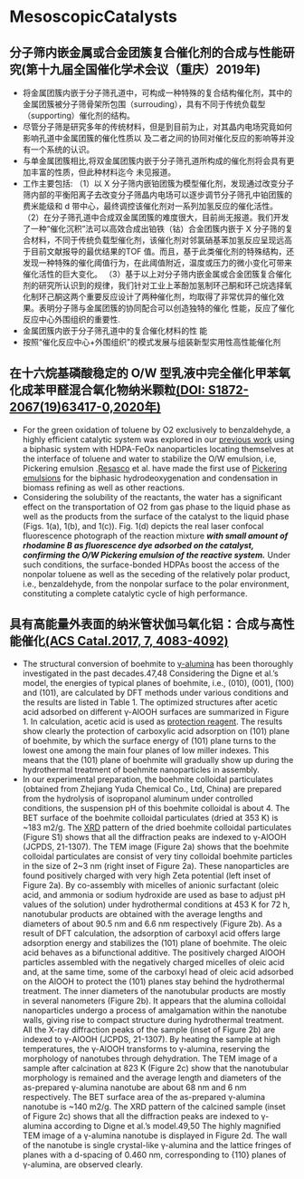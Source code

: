 # MesoscopicCatalysts

## 分子筛内嵌金属或合金团簇复合催化剂的合成与性能研究(第十九届全国催化学术会议（重庆）2019年)

- 将金属团簇内嵌于分子筛孔道中，可构成一种特殊的复合结构催化剂，其中的金属团簇被分子筛骨架所包围（surrouding），具有不同于传统负载型（supporting）催化剂的结构。
- 尽管分子筛是研究多年的传统材料，但是到目前为止，对其晶内电场究竟如何影响孔道中金属团簇的催化性质以 及二者之间的协同对催化反应的影响等并没有一个系统的认识。
- 与单金属团簇相比,将双金属团簇内嵌于分子筛孔道所构成的催化剂将会具有更加丰富的性质，但此种材料迄今 未见报道。
- 工作主要包括:
  （1）以 X 分子筛内嵌铂团簇为模型催化剂，发现通过改变分子筛内部的平衡阳离子去改变分子筛晶内电场可以逐步调节分子筛孔中铂团簇的费米能级和 d 带中心，最终调控该催化剂对一系列加氢反应的催化活性。
  （2）在分子筛孔道中合成双金属团簇的难度很大，目前尚无报道。我们开发了一种“催化沉积”法可以高效合成出铂铁（钴）合金团簇内嵌于 X 分子筛的复合材料，不同于传统负载型催化剂，该催化剂对邻氯硝基苯加氢反应呈现远高于目前文献报导的最优结果的TOF
  值。而且，基于此类催化剂的特殊结构，还发现一种特殊的催化阈值行为，在此阈值附近，温度或压力的微小变化可带来催化活性的巨大变化。
  （3）基于以上对分子筛内嵌金属或合金团簇复合催化剂的研究所认识到的规律，我们针对工业上苯酚加氢制环己酮和环己烷选择氧化制环己酮这两个重要反应设计了两种催化剂，均取得了非常优异的催化效果。表明分子筛与金属团簇的协同配合可以创造独特的催化
  性能，反应了催化反应中心外围组织的重要性.
- 金属团簇内嵌于分子筛孔道中的复合催化材料的性
  能
- 按照“催化反应中心+外围组织”的模式发展与组装新型实用性高性能催化剂

## 在十六烷基磷酸稳定的 O/W 型乳液中完全催化甲苯氧化成苯甲醛混合氧化物纳米颗粒[(DOI: S1872-2067(19)63417-0,2020年)](LiteratureOrganization.md#s1872-20671963417-0)

-  For the green oxidation of toluene by O2 exclusively to benzaldehyde, a highly efficient catalytic system was explored in our [previous work](Reference.md#previous-work) using a biphasic system with HDPA-FeOx nanoparticles locating themselves at the interface of toluene and water to stabilize the O/W emulsion, i.e, Pickering emulsion .[Resasco](Reference.md#resasco-23-25) et al. have made the first use of [Pickering emulsions](Reference.md#pickering-emulsion) for the biphasic hydrodeoxygenation and condensation in biomass refining as well as other reactions.
- Considering the solubility of the reactants, the water has a significant effect on the transportation of O2 from gas phase to the liquid phase as well as the products from the surface of the catalyst to the liquid phase (Figs. 1(a), 1(b), and 1(c)). Fig. 1(d) depicts the real laser confocal fluorescence photograph of the reaction mixture **_with small amount of rhodamine B as fluorescence dye adsorbed on the catalyst, confirming the O/W Pickering emulsion of the reactive system._** Under such conditions, the surface-bonded HDPAs boost the access of the nonpolar toluene as well as the seceding of the relatively polar product, i.e., benzaldehyde, from the nonpolar surface to the polar environment, constituting a complete catalytic cycle of high performance.

## 具有高能量外表面的纳米管状伽马氧化铝：合成与高性能催化[(ACS Catal.2017, 7, 4083-4092)](LiteratureOrganization.md#4083-4092)

- The structural conversion of boehmite to [γ-alumina](Reference.md#alumina) has been thoroughly investigated in the past decades.47,48 Considering the Digne et al.’s model, the energies of typical planes of boehmite, i.e., (010), (001), (100) and (101), are calculated by DFT methods under various conditions and the results are listed in Table 1. The optimized structures after acetic acid adsorbed on different γ-AlOOH surfaces are summarized in Figure 1. In calculation, acetic acid is used as [protection reagent](Reference.md#protecting-group). The results show clearly the protection of carboxylic acid adsorption on (101) plane of boehmite, by which the surface energy of (101) plane turns to the lowest one among the main four planes of low miller indexes. This means that the (101) plane of boehmite will gradually show up during the hydrothermal treatment of boehmite nanoparticles in assembly.
- In our experimental preparation, the boehmite colloidal particulates (obtained from Zhejiang Yuda Chemical Co., Ltd, China) are prepared from the hydrolysis of isopropanol aluminum under controlled conditions, the suspension pH of this boehmite colloidal is about 4. The BET surface of the boehmite colloidal particulates (dried at 353 K) is ~183 m2/g. The [XRD](CharacterizationTechniques.md#xrd) pattern of the dried boehmite colloidal particulates (Figure S1) shows that all the diffraction peaks are indexed to γ-AlOOH (JCPDS, 21-1307). The TEM image (Figure 2a) shows that the boehmite colloidal particulates are consist of very tiny colloidal boehmite particles in the size of 2~3 nm (right inset of Figure 2a). These nanoparticles are found positively charged with very high Zeta potential (left inset of Figure 2a). By co-assembly with micelles of anionic surfactant (oleic acid, and ammonia or sodium hydroxide are used as base to adjust pH values of the solution) under hydrothermal conditions at 453 K for 72 h, nanotubular products are obtained with the average lengths and diameters of about 90.5 nm and 6.6 nm respectively (Figure 2b). As a result of DFT calculation, the adsorption of carboxyl acid offers large adsorption energy and stabilizes the (101) plane of boehmite. The oleic acid behaves as a bifunctional additive. The positively charged AlOOH particles assembled with the negatively charged micelles of oleic acid and, at the same time, some of the carboxyl head of oleic acid adsorbed on the AlOOH to protect the (101) planes stay behind the hydrothermal treatment. The inner diameters of the nanotubular products are mostly in several nanometers (Figure 2b). It appears that the alumina colloidal nanoparticles undergo a process of amalgamation within the nanotube walls, giving rise to compact structure during hydrothermal treatment. All the X-ray diffraction peaks of the sample (inset of Figure 2b) are indexed to γ-AlOOH (JCPDS, 21-1307). By heating the sample at high temperatures, the γ-AlOOH transforms to γ-alumina, reserving the morphology of nanotubes through dehydration. The TEM image of a sample after calcination at 823 K (Figure 2c) show that the nanotubular morphology is remained and the average length and diameters of the as-prepared γ-alumina nanotube are about 68 nm and 6 nm respectively. The BET surface area of the as-prepared γ-alumina nanotube is ~140 m2/g. The XRD pattern of the calcined sample (inset of Figure 2c) shows that all the diffraction peaks are indexed to γ-alumina according to Digne et al.’s model.49,50 The highly magnified TEM image of a γ-alumina nanotube is displayed in Figure 2d. The wall of the nanotube is single crystal-like γ-alumina and the lattice fringes of planes with a d-spacing of 0.460 nm, corresponding to {110} planes of γ-alumina, are observed clearly.



